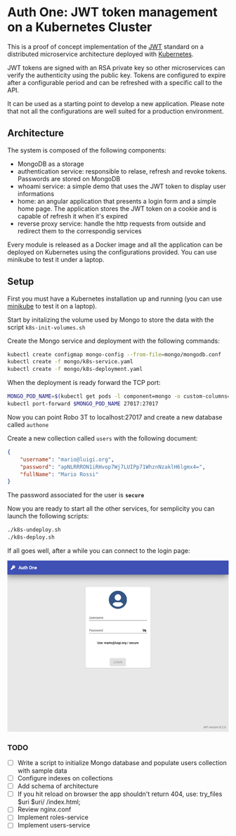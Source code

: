 # Auth One: JWT token management on a Kubernetes Cluster

This is a proof of concept implementation of the [JWT](https://jwt.io/) standard on a distributed microservice architecture deployed with [Kubernetes](https://kubernetes.io/).

JWT tokens are signed with an RSA private key so other microservices can verify the authenticity using the public key.  Tokens are configured to expire after a configurable period and can be refreshed with a specific call to the API.

It can be used as a starting point to develop a new application.  Please note that not all the configurations are well suited for a production environment.

## Architecture

The system is composed of the following components:

- MongoDB as a storage
- authentication service: responsible to relase, refresh and revoke tokens.  Passwords are stored on MongoDB
- whoami service: a simple demo that uses the JWT token to display user informations
- home: an angular application that presents a login form and a simple home page. The application stores the JWT token on a cookie and is capable of refresh it when it's expired
- reverse proxy service: handle the http requests from outside and redirect them to the correspondig services

Every module is released as a Docker image and all the application can be deployed on Kubernetes using the configurations provided.
You can use minikube to test it under a laptop.

## Setup

First you must have a Kubernetes installation up and running (you can use [minikube](https://github.com/kubernetes/minikube) to test it on a laptop).

Start by initalizing the volume used by Mongo to store the data with the script ```k8s-init-volumes.sh```

Create the Mongo service and deployment with the following commands:

```bash
kubectl create configmap mongo-config --from-file=mongo/mongodb.conf
kubectl create -f mongo/k8s-service.yaml
kubectl create -f mongo/k8s-deployment.yaml
```

When the deployment is ready forward the TCP port:

```bash
MONGO_POD_NAME=$(kubectl get pods -l component=mongo -o custom-columns=:metadata.name --no-headers=true)
kubectl port-forward $MONGO_POD_NAME 27017:27017
```

Now you can point Robo 3T to localhost:27017 and create a new database called ```authone```

Create a new collection called ```users``` with the following document:

```json
{
    "username": "mario@luigi.org",
    "password": "apNLRRRON1iRHvop7Wj7LUIPp71WhznNzaklH6lgmx4=",
    "fullName": "Mario Rossi"
}

```

The password associated for the user is **```secure```**

Now you are ready to start all the other services, for semplicity you can launch the following scripts:

```bash
./k8s-undeploy.sh
./k8s-deploy.sh
```

If all goes well, after a while you can connect to the login page:

![Login Page](https://raw.githubusercontent.com/gitcla/auth-one/master/docs/images/login-page.jpg)

### TODO

* [ ] Write a script to initialize Mongo database and populate users collection with sample data
* [ ] Configure indexes on collections
* [ ] Add schema of architecture
* [ ] If you hit reload on browser the app shouldn't return 404, use:  try_files $uri $uri/ /index.html;
* [ ] Review nginx.conf
* [ ] Implement roles-service
* [ ] Implement users-service
